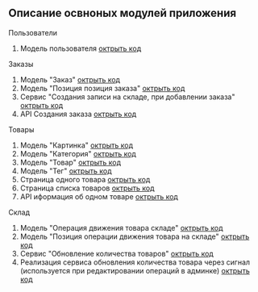 ## Описание освноных модулей приложения ##

Пользователи

1. Модель пользователя [октрыть код](https://github.com/kiselevvn/legal-service/blob/main/backend/apps/users/models.py)

Заказы

1. Модель "Заказ" [октрыть код](https://github.com/kiselevvn/antique-store/blob/main/backend/apps/orders/models/order.py)
1. Модель "Позиция позиция заказа" [октрыть код](https://github.com/kiselevvn/antique-store/blob/main/backend/apps/orders/models/order_position.py)
1. Сервис "Создания записи на складе, при добавлении заказа" [октрыть код](https://github.com/kiselevvn/antique-store/blob/main/backend/apps/orders/service/order_to_warehouse.py)
1. API Создания заказа [октрыть код](https://github.com/kiselevvn/antique-store/blob/main/backend/apps/orders/programming_interface/order/create.py)

Товары

1. Модель "Картинка" [октрыть код](https://github.com/kiselevvn/antique-store/blob/main/backend/apps/products/models/picture.py)
1. Модель "Категория" [октрыть код](https://github.com/kiselevvn/antique-store/blob/main/backend/apps/products/models/category.py)
1. Модель "Товар" [октрыть код](https://github.com/kiselevvn/antique-store/blob/main/backend/apps/products/models/product.py)
1. Модель "Тег" [октрыть код](https://github.com/kiselevvn/antique-store/blob/main/backend/apps/products/models/tag.py)
1. Страница одного товара [октрыть код](https://github.com/kiselevvn/antique-store/blob/main/backend/apps/products/views/product_detail.py)
1. Страница списка товаров [октрыть код](https://github.com/kiselevvn/antique-store/blob/main/backend/apps/products/views/product_list.py)
1. API иформация об одном товаре [октрыть код](https://github.com/kiselevvn/antique-store/blob/main/backend/apps/products/programming_interface/product/retrive.py)

Склад

1. Модель "Операция движения товара складе" [октрыть код](https://github.com/kiselevvn/antique-store/blob/main/backend/apps/orders/programming_interface/order/create.py)
1. Модель "Позиция операции движения товара на складе" [октрыть код](https://github.com/kiselevvn/antique-store/blob/main/backend/apps/warehouse/models/operation_position.py)
1. Сервис "Обновление количества товаров" [октрыть код](https://github.com/kiselevvn/antique-store/blob/main/backend/apps/warehouse/service/update_count_product.py)
1. Реализация сервиса обновления количества товара через сигнал (используется при редактировании операций в админке) [октрыть код](https://github.com/kiselevvn/antique-store/blob/main/backend/apps/warehouse/signals.py)

